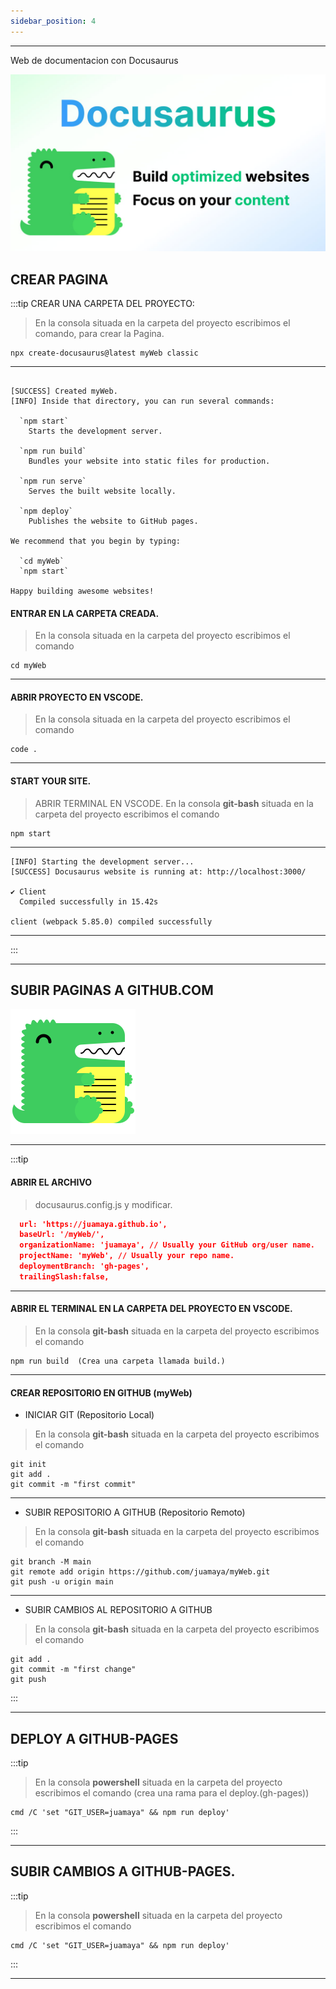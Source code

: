 ```yaml
---
sidebar_position: 4
---
```


---

Web de documentacion  con Docusaurus

![docusaurus](../../static/img/docusaurus-social-card.jpg)


 

 ## CREAR PAGINA

:::tip
CREAR UNA CARPETA DEL PROYECTO:

>En la consola situada en la carpeta del proyecto escribimos el comando, para crear la Pagina.
~~~
npx create-docusaurus@latest myWeb classic
~~~
 
---


~~~ 
 
[SUCCESS] Created myWeb.
[INFO] Inside that directory, you can run several commands:

  `npm start`
    Starts the development server.

  `npm run build`
    Bundles your website into static files for production.

  `npm run serve`
    Serves the built website locally.

  `npm deploy`
    Publishes the website to GitHub pages.

We recommend that you begin by typing:

  `cd myWeb`
  `npm start`

Happy building awesome websites!
~~~


#### ENTRAR EN LA CARPETA CREADA.

>En la consola situada en la carpeta del proyecto escribimos el comando
~~~
cd myWeb
~~~
---

#### ABRIR PROYECTO EN VSCODE.

>En la consola situada en la carpeta del proyecto escribimos el comando
~~~
code .
~~~
---

#### START YOUR SITE.
>ABRIR TERMINAL EN VSCODE.
>En la consola **git-bash** situada en la carpeta del proyecto escribimos el comando
~~~
npm start
~~~

----

~~~
[INFO] Starting the development server...
[SUCCESS] Docusaurus website is running at: http://localhost:3000/

✔ Client
  Compiled successfully in 15.42s

client (webpack 5.85.0) compiled successfully
~~~
---

:::

---

## SUBIR PAGINAS A GITHUB.COM
![docusaurus](../../static/img/docusaurus.png)

---

:::tip

#### ABRIR EL ARCHIVO

> docusaurus.config.js y modificar.
```json
  url: 'https://juamaya.github.io',
  baseUrl: '/myWeb/',
  organizationName: 'juamaya', // Usually your GitHub org/user name.
  projectName: 'myWeb', // Usually your repo name.
  deploymentBranch: 'gh-pages',
  trailingSlash:false,
```

---

#### ABRIR EL TERMINAL EN LA CARPETA DEL PROYECTO EN VSCODE.

>En la consola **git-bash** situada en la carpeta del proyecto escribimos el comando
```
npm run build  (Crea una carpeta llamada build.)
```
 

---

#### CREAR REPOSITORIO EN GITHUB (myWeb)

 

- INICIAR GIT (Repositorio Local)

>En la consola **git-bash** situada en la carpeta del proyecto escribimos el comando
```
git init
git add .
git commit -m "first commit"
```

---

- SUBIR REPOSITORIO A GITHUB (Repositorio Remoto)

>En la consola **git-bash** situada en la carpeta del proyecto escribimos el comando
```
git branch -M main
git remote add origin https://github.com/juamaya/myWeb.git
git push -u origin main
```

---

- SUBIR CAMBIOS AL REPOSITORIO A GITHUB

>En la consola **git-bash** situada en la carpeta del proyecto escribimos el comando
```
git add .
git commit -m "first change"
git push
```
:::

---

## DEPLOY A GITHUB-PAGES

:::tip 
 

>En la consola **powershell** situada en la carpeta del proyecto escribimos el comando
>(crea una rama para el deploy.(gh-pages))

```
cmd /C 'set "GIT_USER=juamaya" && npm run deploy'
```
:::

---

## SUBIR CAMBIOS A GITHUB-PAGES.

:::tip

>En la consola **powershell** situada en la carpeta del proyecto escribimos el comando
```
cmd /C 'set "GIT_USER=juamaya" && npm run deploy'
```
:::

---


 
